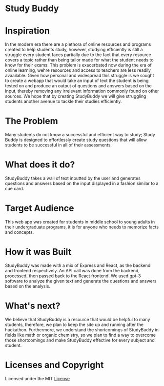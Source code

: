 # Study Buddy
# Inspiration
In the modern era there are a plethora of online resources and programs created to help students study, however, studying efficiently is still a struggle every student faces partially due to the fact that every resource covers a topic rather than being tailor made for what the student needs to know for their exams. This problem is exacerbated now during the era of online learning, wehre resources and access to teachers are less readily avaailable. Given how personal and widespread this struggle is we sought to create a webapp that would take an input of text the student is being tested on and produce an output of questions and answers based on the input, thereby removing any irrelevant information commonly found on other sources. We hope that by creating StudyBuddy we will give struggling students another avenue to tackle their studies efficiently. 

# The Problem
Many students do not know a successful and efficient way to study; Study Buddy is designed to effortlessly create study questions that will allow students to be successful in all of their assessments.

# What does it do?
StudyBuddy takes a wall of text inputted by the user and generates questions and answers based on the input displayed in a fashion similar to a cue card.

# Target Audience
This web app was created for students in middle school to young adults in their undergraduate programs, it is for anyone who needs to memorize facts and concepts.

# How it was Built
StudyBuddy was made with a mix of Express and React, as the backend and frontend respectively. An API call was done from the backend, processed, then passed back to the React frontend. We used gpt-3 software to analyze the given text and generate the questions and answers based on the analysis.

# What's next?
We believe that StudyBuddy is a resource that would be helpful to many students, therefore, we plan to keep the site up and running after the hackathon. Furthermore, we understand the shortcomings of StudyBuddy in fields like math or organic chemistry, so we plan to find a way to overcome those shortcomings and make StudyBuddy effective for every subject and student.

# Licenses and Copyright
Licensed under the MIT [License](LICENSE)
